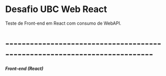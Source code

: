 # Desafio UBC Web React
Teste de Front-end em React com consumo de WebAPI.

# --------------------------------------------------------------------------

##### Front-end (React)